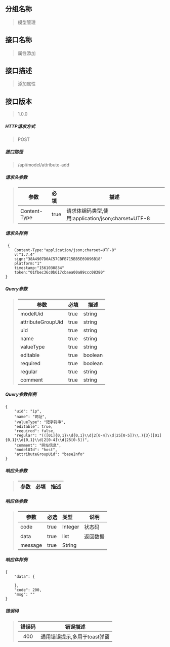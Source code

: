 ## 分组名称
> 模型管理

## 接口名称
> 属性添加

## 接口描述
> 添加属性

## 接口版本

> 1.0.0

##### HTTP请求方式

> POST

##### 接口路径
> /api/model/attribute-add

##### 请求头参数
> | 参数       | 必填 | 描述            |
> | ---------- | :--- |  --------------- |
> | Content-Type |true|请求体编码类型,使用:application/json;charset=UTF-8|

##### 请求头样例
```
 {
    Content-Type:"application/json;charset=UTF-8"
    v:"1.7.4"
    sign:"38A4907D0AC57CBFB715BB5E69896B18"
    platform:"1"
    timestamp:"1561030834"
    token:"01fbec36c0b617cbaea00a89ccc08380"
}
```

##### Query参数
> | 参数       | 必填 | 描述            |
> | ---------- | :--- |  --------------- |
> | modelUid |true|string|模型唯一标识|
> | attributeGroupUid |true|string|属性分组唯一标识|
> | uid |true|string|唯一标识|
> | name |true|string|名称|
> | valueType |true|string|类型|
> | editable |true|boolean|是否可编辑，true-是，false-否|
> | required |true|boolean|是否必填，true-是，false-否|
> | regular |true|string|正则内容|
> | comment |true|string|描述说明|


##### Query参数样例
```
{
    "uid": "ip",
    "name": "网址",
    "valueType": "短字符串",
    "editable": true,
    "required": false,
    "regular": "(([01]{0,1}\\d{0,1}\\d|2[0-4]\\d|25[0-5])\\.){3}([01]{0,1}\\d{0,1}\\d|2[0-4]\\d|25[0-5])",
    "comment": "网址信息",
    "modelUId": "host",
    "attributeGroupUid": "baseInfo"
}
```

##### 响应头参数
> | 参数       | 必填 | 描述            |
> | ---------- | :--- |  --------------- |

##### 响应体参数
> | 参数       | 必选 | 类型 | 说明            |
> | ---------- | :--- | :--- | --------------- |
> | code |true|Integer|状态码|
> | data |true|list|返回数据|
> | message |true|String| |


##### 响应体样例
```
{
    "data": {
        
    },
    "code": 200,
    "msg": ""
}
```
##### 错误码
> | 错误码      |错误描述|
> | :----------: | :---------------: |
> | 400 |通用错误提示,多用于toast弹窗|